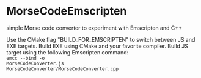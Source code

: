 # MorseCodeEmscripten
simple Morse code converter to experiment with Emscripten and C++

Use the CMake flag "BUILD_FOR_EMSCRIPTEN" to switch between JS and EXE targets.
Build EXE using CMake and your favorite compiler.
Build JS target using the following Emscripten command:<br>
<code>emcc --bind -o MorseCodeConverter.js MorseCodeConverter/MorseCodeConverter.cpp</code>
